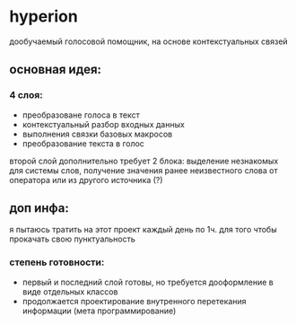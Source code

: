 # hyperion
дообучаемый голосовой помощник, на основе контекстуальных связей

## основная идея:
### 4 слоя:
- преобразоване голоса в текст
- контекстуальный разбор входных данных
- выполнения связки базовых макросов
- преобразование текста в голос

второй слой дополнительно требует 2 блока: выделение незнакомых для системы слов, получение значения ранее неизвестного слова от оператора или из другого источника (?)

## доп инфа:
я пытаюсь тратить на этот проект каждый день по 1ч. для того чтобы прокачать свою пунктуальность

### степень готовности:
- первый и последний слой готовы, но требуется дооформление в виде отдельных классов
- продолжается проектирование внутренного перетекания информации (мета программирование)